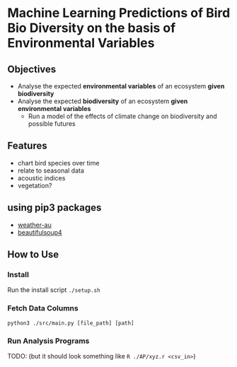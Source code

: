 # Machine Learning Predictions of Bird Bio Diversity on the basis of Environmental Variables

## Objectives

- Analyse the expected **environmental variables** of an ecosystem **given biodiversity**
- Analyse the expected **biodiversity** of an ecosystem **given environmental variables**
  - Run a model of the effects of climate change on biodiversity and possible futures

## Features
- chart bird species over time
- relate to seasonal data
- acoustic indices
- vegetation?

## using pip3 packages

- [weather-au](https://pypi.org/project/weather-au/)
- [beautifulsoup4](https://pypi.org/project/beautifulsoup4/)

## How to Use

### Install

Run the install script `./setup.sh`

### Fetch Data Columns

`python3 ./src/main.py [file_path] [path]`

### Run Analysis Programs

TODO: (but it should look something like `R ./AP/xyz.r <csv_in>`)
